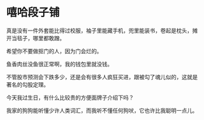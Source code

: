 # 嘻哈段子铺

真是没有一件外套能比得过校服，袖子里能藏手机，兜里能装书，卷起是枕头，摊开当毯子，哪里都敢蹭。 

希望你不要做抠门的人，因为门会烂的。 

鱼香肉丝没鱼很正常啊，我的钱包里就没钱。 

不管股市预测会下跌多少，还是会有很多人疯狂买进，跟被勾了魂儿似的，这就是著名的勾股定理。 

今天我过生日，有什么比较贵的方便面牌子介绍下吗？ 

我家的狗狗能听懂少许人类词汇，而我听不懂任何狗吠，它也许比我聪明一点儿。